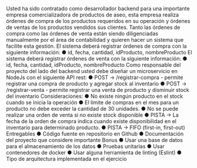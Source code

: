 Usted ha sido contratado como desarrollador backend para una importante empresa
comercializadora de productos de aseo, esta empresa realiza órdenes de compra de los
productos requeridos en su operación y órdenes de ventas de los productos vendidos sus
clientes. Tanto las órdenes de compra como las órdenes de venta están siendo diligenciadas
manualmente por el área de contabilidad y quieren hacer un sistema que facilite esta gestión.
El sistema deberá registrar órdenes de compra con la siguiente información:
● id, fecha, cantidad, idProducto, nombreProducto
El sistema deberá registrar órdenes de venta con la siguiente información:
● id, fecha, cantidad, idProducto, nombreProducto
Como responsable del proyecto del lado del backend usted debe diseñar un microservicio en
NodeJs con el siguiente API rest:
● POST -> /registrar-compra - permite registrar una compra de producto y agregar stock al
inventario
● POST -> /registrar-venta - permite registrar una venta de producto y disminuir stock del
inventario
Consideraciones:
● No existe ningún producto en el stock cuando se inicia la operación
● El límite de compras en el mes para un producto no debe exceder la cantidad de 30
unidades.
● No se puede realizar una orden de venta si no existe stock disponible
● PISTA -> La fecha de la orden de compra indica cuando existe disponibilidad en el
inventario para determinado producto.
● PISTA -> FIFO (first-in, first-out)
Entregables
● Código fuente en repositorio en Github
● Documentación del proyecto que considere importante
Bonus
● Usar una base de datos para el almacenamiento de los datos
● Pruebas unitarias
● Usar contenedores de docker
● Usar alguna herramienta de linting (Eslint)
● Tipo de arquitectura implementada en el ejercicio
